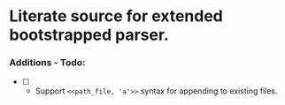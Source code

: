 # Literate source for extended bootstrapped parser.

### Additions - Todo:
* [ ] - Support `<<path_file, 'a'>>` syntax for appending to existing files.
